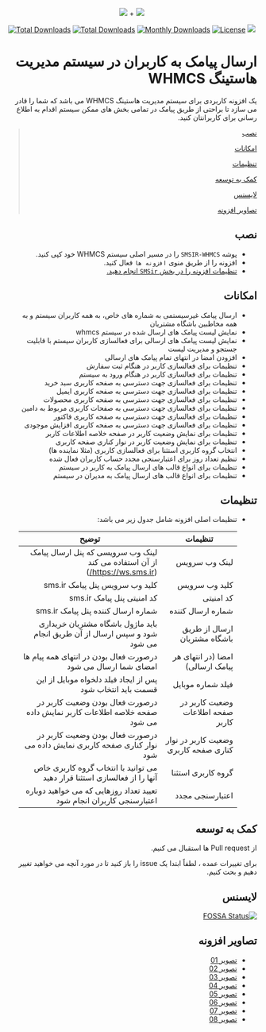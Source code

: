 <p align="center">
<img src="https://user-images.githubusercontent.com/3329008/111814382-a31bc700-88ef-11eb-94e2-41dd10c0d2b1.png" /> + 
<img src="https://user-images.githubusercontent.com/3329008/112176051-657fac80-8c15-11eb-87c1-d48fa0942392.png" />
</p>
<p align="center">
  <a href="https://packagist.org/packages/pejmankheyri/smsir-whmcs"><img src="https://poser.pugx.org/pejmankheyri/smsir-whmcs/v/stable" alt="Total Downloads"></a>
<a href="https://packagist.org/packages/pejmankheyri/smsir-whmcs"><img src="https://img.shields.io/packagist/dt/pejmankheyri/smsir-whmcs" alt="Total Downloads"></a>
  <a href="https://packagist.org/packages/pejmankheyri/smsir-whmcs"><img src="https://poser.pugx.org/pejmankheyri/smsir-whmcs/d/monthly" alt="Monthly Downloads"></a>
<a href="https://packagist.org/packages/pejmankheyri/smsir-whmcs"><img src="https://img.shields.io/github/license/pejmankheyri/smsir-whmcs" alt="License"></a>
<a href="https://app.fossa.com/projects/git%2Bgithub.com%2Fpejmankheyri%2FSMSIR-WHMCS?ref=badge_shield" alt="FOSSA Status"><img src="https://app.fossa.com/api/projects/git%2Bgithub.com%2Fpejmankheyri%2FSMSIR-WHMCS.svg?type=shield"/></a>
</p>
<div dir="rtl">

# ارسال پیامک به کاربران در سیستم مدیریت هاستینگ WHMCS

 یک افزونه کاربردی برای سیستم مدیریت هاستینگ WHMCS می باشد که شما را قادر می سازد تا براحتی از طریق پیامک در تمامی بخش های ممکن سیستم اقدام به اطلاع رسانی برای کاربرانتان کنید.


> [نصب](https://github.com/pejmankheyri/SMSIR-WHMCS#%D9%86%D8%B5%D8%A8)
> 
> [امکانات](https://github.com/pejmankheyri/SMSIR-WHMCS#%D8%A7%D9%85%DA%A9%D8%A7%D9%86%D8%A7%D8%AA)
> 
> [تنظیمات](https://github.com/pejmankheyri/SMSIR-WHMCS#%D8%AA%D9%86%D8%B8%DB%8C%D9%85%D8%A7%D8%AA)
> 
> [کمک به توسعه](https://github.com/pejmankheyri/SMSIR-WHMCS#%DA%A9%D9%85%DA%A9-%D8%A8%D9%87-%D8%AA%D9%88%D8%B3%D8%B9%D9%87)
> 
> [لایسنس](https://github.com/pejmankheyri/SMSIR-WHMCS#%D9%84%D8%A7%DB%8C%D8%B3%D9%86%D8%B3)
> 
> [تصاویر افزونه](https://github.com/pejmankheyri/SMSIR-WHMCS#%D8%AA%D8%B5%D8%A7%D9%88%DB%8C%D8%B1-%D8%A7%D9%81%D8%B2%D9%88%D9%86%D9%87)

## نصب

* پوشه `SMSIR-WHMCS` را در مسیر اصلی سیستم WHMCS خود کپی کنید.
* افزونه را از طریق منوی `افزونه ها` فعال کنید.
* [تنظیمات افزونه را در بخش `SMSir` انجام دهید.](https://github.com/pejmankheyri/SMSIR-WHMCS#%D8%AA%D9%86%D8%B8%DB%8C%D9%85%D8%A7%D8%AA)


## امکانات

* ارسال پیامک غیرسیستمی به شماره های خاص، به همه کاربران سیستم و به همه مخاطبین باشگاه مشتریان
* نمایش لیست پیامک های ارسال شده در سیستم whmcs
* نمایش لیست پیامک های ارسالی برای فعالسازی کاربران سیستم با قابلیت جستجو و مدیریت لیست
* افزودن امضا در انتهای تمام پیامک های ارسالی
* تنظیمات برای فعالسازی کاربر در هنگام ثبت سفارش
* تنظیمات برای فعالسازی کاربر در هنگام ورود به سیستم
* تنظیمات برای فعالسازی جهت دسترسی به صفحه کاربری سبد خرید
* تنظیمات برای فعالسازی جهت دسترسی به صفحه کاربری ایمیل
* تنظیمات برای فعالسازی جهت دسترسی به صفحه کاربری محصولات
* تنظیمات برای فعالسازی جهت دسترسی به صفحات کاربری مربوط به دامین
* تنظیمات برای فعالسازی جهت دسترسی به صفحه کاربری فاکتور
* تنظیمات برای فعالسازی جهت دسترسی به صفحه کاربری افزایش موجودی
* تنظیمات برای نمایش وضعیت کاربر در صفحه خلاصه اطلاعات کاربر
* تنظیمات برای نمایش وضعیت کاربر در نوار کناری صفحه کاربری
* انتخاب گروه کاربری استثنا برای فعالسازی کاربری (مثلا نماینده ها)
* تنظیم تعداد روز برای اعتبارسنجی مجدد حساب کاربران فعال شده
* تنظیمات برای انواع قالب های ارسال پیامک به کاربر در سیستم
* تنظیمات برای انواع قالب های ارسال پیامک به مدیران در سیستم

## تنظیمات

* تنظیمات اصلی افزونه شامل جدول زیر می باشد:

    | تنظیمات | توضیح |
    | ------ | ------ |
    | لینک وب سرویس | لینک وب سرویسی که پنل ارسال پیامک از آن استفاده می کند (https://ws.sms.ir/) |
    | کلید وب سرویس | کلید وب سرویس پنل پیامک sms.ir |
    | کد امنیتی | کد امنیتی پنل پیامک sms.ir |
    | شماره ارسال کننده | شماره ارسال کننده پنل پیامک sms.ir |
    | ارسال از طریق باشگاه مشتریان | باید ماژول باشگاه مشتریان خریداری شود و سپس ارسال از آن طریق انجام می شود |
    | امضا (در انتهای هر پیامک ارسالی) | درصورت فعال بودن در انتهای همه پیام ها امضای شما ارسال می شود |
    | فیلد شماره موبایل | پس از ایجاد فیلد دلخواه موبایل از این قسمت باید انتخاب شود |
    | وضعیت کاربر در صفحه اطلاعات کاربر | درصورت فعال بودن وضعیت کاربر در صفحه خلاصه اطلاعات کاربر نمایش داده می شود |
    | وضعیت کاربر در نوار کناری صفحه کاربری | درصورت فعال بودن وضعیت کاربر در نوار کناری صفحه کاربری نمایش داده می شود |
    | گروه کاربری استثنا | می توانید با انتخاب گروه کاربری خاص آنها را از فعالسازی استثنا قرار دهید |
    | اعتبارسنجی مجدد | تعیید تعداد روزهایی که می خواهید دوباره اعتبارسنجی کاربران انجام شود |

## کمک به توسعه

از Pull request ها استقبال می کنیم.

برای تغییرات عمده ، لطفاً ابتدا یک issue را باز کنید تا در مورد آنچه می خواهید تغییر دهیم و بحث کنیم.

## لایسنس

[![FOSSA Status](https://app.fossa.com/api/projects/git%2Bgithub.com%2Fpejmankheyri%2FSMSIR-WHMCS.svg?type=large)](https://app.fossa.com/projects/git%2Bgithub.com%2Fpejmankheyri%2FSMSIR-WHMCS?ref=badge_large)

</div>

<div dir="rtl">

## تصاویر افزونه

* <a href="https://user-images.githubusercontent.com/3329008/112186419-bd6ee100-8c1e-11eb-8b10-688160f87088.png" target="_blank">تصویر 01</a>
* <a href="https://user-images.githubusercontent.com/3329008/112186518-d5466500-8c1e-11eb-98d2-0b74280fec2e.png" target="_blank">تصویر 02</a>
* <a href="https://user-images.githubusercontent.com/3329008/112186568-e68f7180-8c1e-11eb-8103-e9f113ab37c9.png" target="_blank">تصویر 03</a>
* <a href="https://user-images.githubusercontent.com/3329008/112186625-f4dd8d80-8c1e-11eb-9332-5fbfa17faa3e.png" target="_blank">تصویر 04</a>
* <a href="https://user-images.githubusercontent.com/3329008/112186673-00c94f80-8c1f-11eb-9721-ffaf57f7449e.png" target="_blank">تصویر 05</a>
* <a href="https://user-images.githubusercontent.com/3329008/112276169-0fa31700-8c9e-11eb-9768-35b9b2a6cdac.png" target="_blank">تصویر 06</a>
* <a href="https://user-images.githubusercontent.com/3329008/112276193-19c51580-8c9e-11eb-8b53-7481cebaae8d.png" target="_blank">تصویر 07</a>
* <a href="https://user-images.githubusercontent.com/3329008/112276238-25184100-8c9e-11eb-9594-1b05e9a698a2.png" target="_blank">تصویر 08</a>

</div>